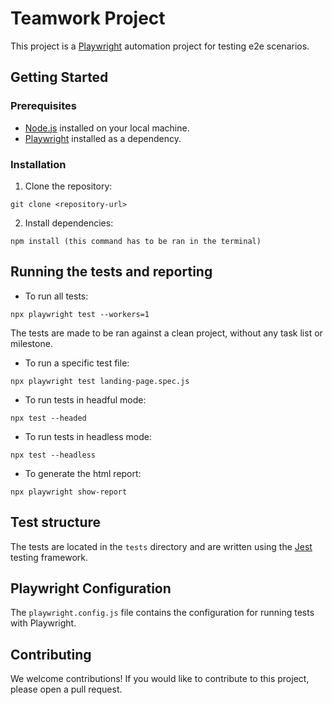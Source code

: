 # Teamwork Project

This project is a [Playwright](https://playwright.dev/) automation project for testing e2e scenarios.

## Getting Started

### Prerequisites

- [Node.js](https://nodejs.org/) installed on your local machine.
- [Playwright](https://playwright.dev/docs/intro) installed as a dependency.

### Installation

1. Clone the repository:

```
git clone <repository-url>

```

2. Install dependencies:

```
npm install (this command has to be ran in the terminal)

```

## Running the tests and reporting

- To run all tests:

```
npx playwright test --workers=1

```

The tests are made to be ran against a clean project, without any task list or milestone.

- To run a specific test file:

```
npx playwright test landing-page.spec.js

```

- To run tests in headful mode:

```
npx test --headed

```

- To run tests in headless mode:

```
npx test --headless

```

- To generate the html report:

```
npx playwright show-report

```

## Test structure

The tests are located in the `tests` directory and are written using the [Jest](https://jestjs.io/) testing framework.

## Playwright Configuration

The `playwright.config.js` file contains the configuration for running tests with Playwright.

## Contributing

We welcome contributions! If you would like to contribute to this project, please open a pull request.

